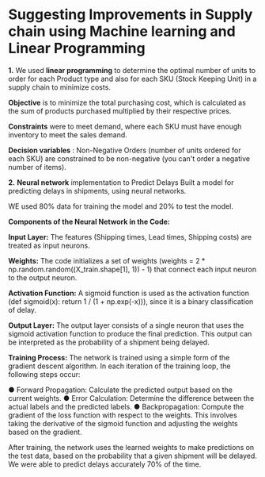 # Suggesting Improvements in Supply chain using Machine learning and Linear Programming
**1.** We used **linear programming** to determine the optimal number of units to order for each Product
type and also for each SKU (Stock Keeping Unit) in a supply chain to minimize costs.

**Objective** is to minimize the total purchasing cost, which is calculated as the sum of products
purchased multiplied by their respective prices.

**Constraints** were to meet demand, where each SKU must have enough inventory to meet the
sales demand.

**Decision variables** : Non-Negative Orders  (number of units ordered for each
SKU) are constrained to be non-negative (you can't order a negative number of items).

**2.** **Neural network** implementation to Predict Delays
Built a model for predicting delays in shipments, using neural networks.

WE used 80% data for training the model and 20% to test the model.

**Components of the Neural Network in the Code:**

**Input Layer:** The features (Shipping times, Lead times, Shipping costs) are treated as input neurons. 

**Weights:** The code initializes a set of weights (weights = 2 * np.random.random((X_train.shape[1], 1)) - 1) that connect each input neuron to the output neuron. 

**Activation Function:** A sigmoid function is used as the activation function (def sigmoid(x): return 1 / (1 + np.exp(-x))), since it is a  binary classification of delay.

**Output Layer:** The output layer consists of a single neuron that uses the sigmoid activation function to produce the final prediction. 
This output can be interpreted as the probability of a shipment being delayed.

**Training Process:** The network is trained using a simple form of the gradient descent algorithm. 
In each iteration of the training loop, the following steps occur:

● Forward Propagation:  Calculate the predicted output based on the current weights.
● Error Calculation: Determine the difference between the actual labels and the predicted labels. 
● Backpropagation: Compute the gradient of the loss function with respect to the weights. This involves taking the derivative of the sigmoid function and adjusting the weights based on the gradient.

After training, the network uses the learned weights to make predictions on the test data, based on the probability that a given shipment will be delayed.
We were able to predict delays accurately 70% of the time.

